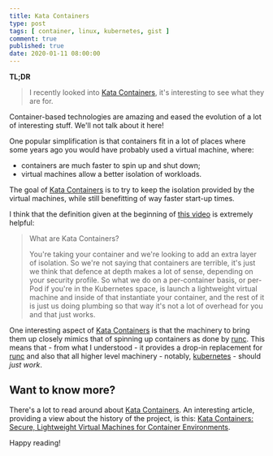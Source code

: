 ```yaml
---
title: Kata Containers
type: post
tags: [ container, linux, kubernetes, gist ]
comment: true
published: true
date: 2020-01-11 08:00:00
---
```


**TL;DR**

> I recently looked into [Kata Containers][], it's interesting to see what
> they are for.

Container-based technologies are amazing and eased the evolution of a lot of
interesting stuff. We'll not talk about it here!

One popular simplification is that containers fit in a lot of places where
some years ago you would have probably used a virtual machine, where:

- containers are much faster to spin up and shut down;
- virtual machines allow a better isolation of workloads.

The goal of [Kata Containers][] is to try to keep the isolation provided by
the virtual machines, while still benefitting of way faster start-up times.

I think that the definition given at the beginning of [this video][kc-video]
is extremely helpful:

> What are Kata Containers?
>
> You're taking your container and we're looking to add an extra layer of
> isolation. So we're not saying that containers are terrible, it's just we
> think that defence at depth makes a lot of sense, depending on your
> security profile. So what we do on a per-container basis, or per-Pod if
> you're in the Kubernetes space, is launch a lightweight virtual machine
> and inside of that instantiate your container, and the rest of it is just
> us doing plumbing so that way it's not a lot of overhead for you and that
> just works.

One interesting aspect of [Kata Containers][] is that the machinery to bring
them up closely mimics that of spinning up containers as done by
[runc][]. This means that - from what I understood - it provides a drop-in
replacement for [runc][] and also that all higher level machinery - notably,
[kubernetes][] - should *just work*.

## Want to know more?

There's a lot to read around about [Kata Containers][]. An interesting
article, providing a view about the history of the project, is this: [Kata
Containers: Secure, Lightweight Virtual Machines for Container
Environments][kc-other].

Happy reading!

[Kata Containers]: https://katacontainers.io/
[kc-video]: https://www.youtube.com/watch?v=FZr1v08Oyic
[kc-other]: https://thenewstack.io/kata-containers-secure-lightweight-virtual-machines-container-environments/
[runc]: https://github.com/opencontainers/runc
[kubernetes]: https://kubernetes.io/
